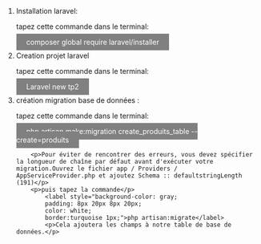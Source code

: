 <ol>
    <li style="padding-top: 10px;">Installation laravel:</li>
        <p>tapez cette commande dans le terminal:</p>
            <label style="background-color: gray;
            padding: 8px 20px 8px 20px;
            color: white;
            border:turquoise 1px;">composer global require laravel/installer </label>
    <li style="padding-top: 10px;">Creation projet laravel</li>
        <p>tapez cette commande dans le terminal:</p>
            <label style="background-color: gray;
            padding: 8px 20px 8px 20px;
            color: white;
            border:turquoise 1px;">Laravel new tp2</label>
    <li style="padding-top: 10px;">création migration base de données :</li>
	    <p>tapez cette commande dans le terminal:</p>
            <label style="background-color: gray;
            padding: 8px 20px 8px 20px;
            color: white;
            border:turquoise 1px;">php artisan make:migration create_produits_table  --create=produits</label>
    
        <p>Pour éviter de rencontrer des erreurs, vous devez spécifier la longueur de chaîne par défaut avant d'exécuter votre migration.Ouvrez le fichier app / Providers / AppServiceProvider.php et ajoutez Schema :: defaultstringLength (191)</p>
	    <p>puis tapez la commande</p>
            <label style="background-color: gray;
            padding: 8px 20px 8px 20px;
            color: white;
            border:turquoise 1px;">php artisan:migrate</label>
            <p>Cela ajoutera les champs à notre table de base de données.</p>
</ol>
